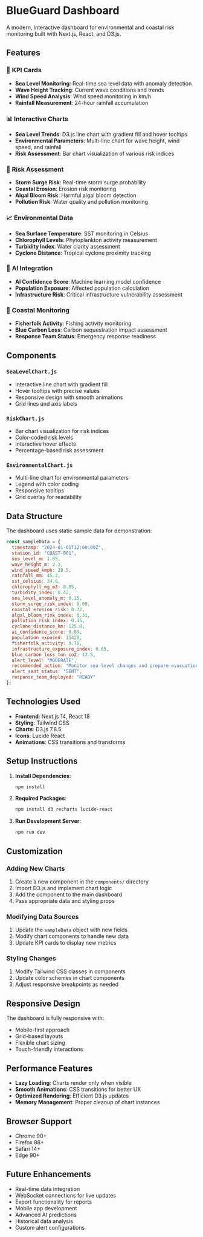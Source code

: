 # BlueGuard Dashboard

A modern, interactive dashboard for environmental and coastal risk monitoring built with Next.js, React, and D3.js.

## Features

### 🎯 **KPI Cards**
- **Sea Level Monitoring**: Real-time sea level data with anomaly detection
- **Wave Height Tracking**: Current wave conditions and trends
- **Wind Speed Analysis**: Wind speed monitoring in km/h
- **Rainfall Measurement**: 24-hour rainfall accumulation

### 📊 **Interactive Charts**
- **Sea Level Trends**: D3.js line chart with gradient fill and hover tooltips
- **Environmental Parameters**: Multi-line chart for wave height, wind speed, and rainfall
- **Risk Assessment**: Bar chart visualization of various risk indices

### 🚨 **Risk Assessment**
- **Storm Surge Risk**: Real-time storm surge probability
- **Coastal Erosion**: Erosion risk monitoring
- **Algal Bloom Risk**: Harmful algal bloom detection
- **Pollution Risk**: Water quality and pollution monitoring

### 📈 **Environmental Data**
- **Sea Surface Temperature**: SST monitoring in Celsius
- **Chlorophyll Levels**: Phytoplankton activity measurement
- **Turbidity Index**: Water clarity assessment
- **Cyclone Distance**: Tropical cyclone proximity tracking

### 🤖 **AI Integration**
- **AI Confidence Score**: Machine learning model confidence
- **Population Exposure**: Affected population calculation
- **Infrastructure Risk**: Critical infrastructure vulnerability assessment

### 🌊 **Coastal Monitoring**
- **Fisherfolk Activity**: Fishing activity monitoring
- **Blue Carbon Loss**: Carbon sequestration impact assessment
- **Response Team Status**: Emergency response readiness

## Components

### `SeaLevelChart.js`
- Interactive line chart with gradient fill
- Hover tooltips with precise values
- Responsive design with smooth animations
- Grid lines and axis labels

### `RiskChart.js`
- Bar chart visualization for risk indices
- Color-coded risk levels
- Interactive hover effects
- Percentage-based risk assessment

### `EnvironmentalChart.js`
- Multi-line chart for environmental parameters
- Legend with color coding
- Responsive tooltips
- Grid overlay for readability

## Data Structure

The dashboard uses static sample data for demonstration:

```javascript
const sampleData = {
  timestamp: "2024-01-01T12:00:00Z",
  station_id: "COAST-001",
  sea_level_m: 1.85,
  wave_height_m: 2.3,
  wind_speed_kmph: 28.5,
  rainfall_mm: 45.2,
  sst_celsius: 24.8,
  chlorophyll_mg_m3: 0.85,
  turbidity_index: 0.42,
  sea_level_anomaly_m: 0.15,
  storm_surge_risk_index: 0.68,
  coastal_erosion_risk: 0.72,
  algal_bloom_risk_index: 0.31,
  pollution_risk_index: 0.45,
  cyclone_distance_km: 125.0,
  ai_confidence_score: 0.89,
  population_exposed: 15420,
  fisherfolk_activity: 0.78,
  infrastructure_exposure_index: 0.65,
  blue_carbon_loss_ton_co2: 12.5,
  alert_level: "MODERATE",
  recommended_action: "Monitor sea level changes and prepare evacuation protocols",
  alert_sent_status: "SENT",
  response_team_deployed: "READY"
};
```

## Technologies Used

- **Frontend**: Next.js 14, React 18
- **Styling**: Tailwind CSS
- **Charts**: D3.js 7.8.5
- **Icons**: Lucide React
- **Animations**: CSS transitions and transforms

## Setup Instructions

1. **Install Dependencies**:
   ```bash
   npm install
   ```

2. **Required Packages**:
   ```bash
   npm install d3 recharts lucide-react
   ```

3. **Run Development Server**:
   ```bash
   npm run dev
   ```

## Customization

### Adding New Charts
1. Create a new component in the `components/` directory
2. Import D3.js and implement chart logic
3. Add the component to the main dashboard
4. Pass appropriate data and styling props

### Modifying Data Sources
1. Update the `sampleData` object with new fields
2. Modify chart components to handle new data
3. Update KPI cards to display new metrics

### Styling Changes
1. Modify Tailwind CSS classes in components
2. Update color schemes in chart components
3. Adjust responsive breakpoints as needed

## Responsive Design

The dashboard is fully responsive with:
- Mobile-first approach
- Grid-based layouts
- Flexible chart sizing
- Touch-friendly interactions

## Performance Features

- **Lazy Loading**: Charts render only when visible
- **Smooth Animations**: CSS transitions for better UX
- **Optimized Rendering**: Efficient D3.js updates
- **Memory Management**: Proper cleanup of chart instances

## Browser Support

- Chrome 90+
- Firefox 88+
- Safari 14+
- Edge 90+

## Future Enhancements

- Real-time data integration
- WebSocket connections for live updates
- Export functionality for reports
- Mobile app development
- Advanced AI predictions
- Historical data analysis
- Custom alert configurations
